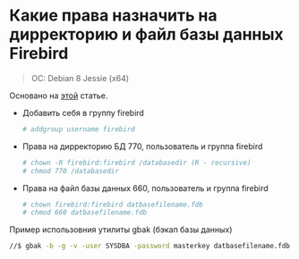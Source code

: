 # Какие права назначить на дирректорию и файл базы данных Firebird

> OC: Debian 8 Jessie (x64)

Основано на [этой](http://www.firebirdfaq.org/faq102/) статье.

* Добавить себя в группу firebird
  ```bash
  # addgroup username firebird
  ```

* Права на дирректорию БД 770, пользователь и группа firebird
  ```bash
  # chown -R firebird:firebird /databasedir (R - recursive)
  # chmod 770 /databasedir
  ```

* Права на файл базы данных 660, пользователь и группа firebird
  ```bash
  # chown firebird:firebird datbasefilename.fdb
  # chmod 660 datbasefilename.fdb
  ```

Пример использовния утилиты gbak (бэкап базы данных)

```bash
//$ gbak -b -g -v -user SYSDBA -password masterkey datbasefilename.fdb testbackup.fbk
```